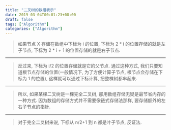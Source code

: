 ```yaml
---
title: "二叉树的数组表示"
date: 2019-03-04T00:01:23+08:00
draft: false
tags: ["Algorithm"]
categories: ["Algorithm"]
---
```


> 如果节点 X 存储在数组中下标为 i 的位置, 下标为 2 * i 的位置存储的就是左子节点, 下标为 2 * i + 1 的位置存储的就是右子节点.

---------------

> 反过来, 下标为 i/2 的位置存储就是它的父节点. 通过这种方式, 我们只要知道根节点存储的位置(一般情况下, 为了方便计算子节点, 根节点会存储在下标为 1 的位置), 这样就可以通过下标计算, 把整棵树都串起来. 

---------------

> 所以, 如果某棵二叉树是一棵完全二叉树, 那用数组存储无疑是最节省内存的一种方式. 因为数组的存储方式并不需要像链式存储法那样, 要存储额外的左右子节点的指针. 

---------------

> 对于完全二叉树来说, 下标从 n/2+1 到 n 都是叶子节点, 反证法.

